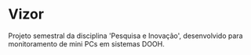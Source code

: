 # Vizor
Projeto semestral da disciplina 'Pesquisa e Inovação', desenvolvido para monitoramento de mini PCs em sistemas DOOH.
